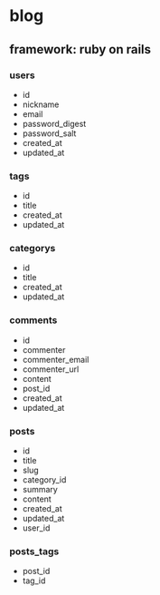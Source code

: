 # blog

## framework: ruby on rails

### users
* id
* nickname
* email
* password_digest
* password_salt
* created_at
* updated_at

### tags
* id
* title
* created_at
* updated_at

### categorys
* id
* title
* created_at
* updated_at

### comments
* id
* commenter
* commenter_email
* commenter_url
* content
* post_id
* created_at
* updated_at

### posts
* id
* title
* slug
* category_id
* summary
* content
* created_at
* updated_at
* user_id

### posts_tags
* post_id
* tag_id




